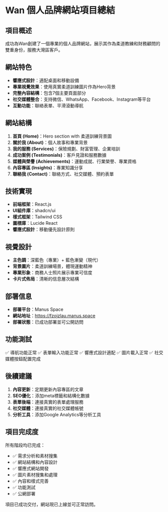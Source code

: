 # Wan 個人品牌網站項目總結

## 項目概述
成功為Wan創建了一個專業的個人品牌網站，展示其作為柔道教練和財務顧問的雙重身份，服務大灣區客戶。

## 網站特色
- **響應式設計**：適配桌面和移動設備
- **專業視覺效果**：使用真實柔道訓練圖片作為Hero背景
- **完整內容結構**：包含7個主要頁面部分
- **社交媒體整合**：支持微信、WhatsApp、Facebook、Instagram等平台
- **互動功能**：聯絡表單、平滑滾動導航

## 網站結構
1. **首頁 (Home)**：Hero section with 柔道訓練背景圖
2. **關於我 (About)**：個人故事和專業背景
3. **我的服務 (Services)**：保險規劃、財富管理、企業培訓
4. **成功案例 (Testimonials)**：客戶見證和服務數據
5. **媒體與榮譽 (Achievements)**：運動成就、行業榮譽、專業資格
6. **內容專區 (Insights)**：專業知識分享
7. **聯絡我 (Contact)**：聯絡方式、社交媒體、預約表單

## 技術實現
- **前端框架**：React.js
- **UI組件庫**：shadcn/ui
- **樣式框架**：Tailwind CSS
- **圖標庫**：Lucide React
- **響應式設計**：移動優先設計原則

## 視覺設計
- **主色調**：深藍色（專業）+ 藍色漸變（現代）
- **背景圖片**：柔道訓練場景，體現運動精神
- **專業形象**：商務人士照片展示專業可信度
- **卡片式佈局**：清晰的信息層次結構

## 部署信息
- **部署平台**：Manus Space
- **網站地址**：https://fzojzlau.manus.space
- **部署狀態**：已成功部署並可公開訪問

## 功能測試
✅ 導航功能正常
✅ 表單輸入功能正常
✅ 響應式設計適配
✅ 圖片載入正常
✅ 社交媒體按鈕配置完成

## 後續建議
1. **內容更新**：定期更新內容專區的文章
2. **SEO優化**：添加meta標籤和結構化數據
3. **表單後端**：連接真實的表單處理服務
4. **社交媒體**：連接真實的社交媒體帳號
5. **分析工具**：添加Google Analytics等分析工具

## 項目完成度
所有階段均已完成：
- ✅ 需求分析和素材搜集
- ✅ 網站結構和內容設計
- ✅ 響應式網站開發
- ✅ 圖片素材搜集和處理
- ✅ 內容和樣式完善
- ✅ 功能測試
- ✅ 公網部署

項目已成功交付，網站現已上線並可正常訪問。


